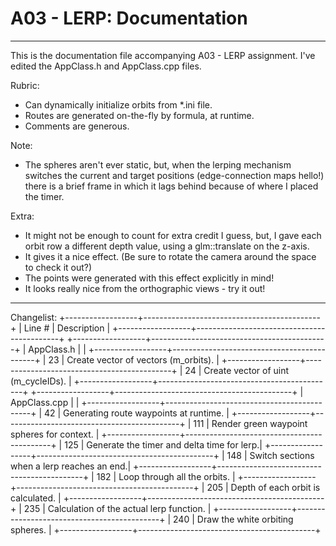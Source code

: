 # A03 - LERP: Documentation #
***
This is the documentation file accompanying A03 - LERP assignment.
I've edited the AppClass.h and AppClass.cpp files.

Rubric:
- Can dynamically initialize orbits from *.ini file.
- Routes are generated on-the-fly by formula, at runtime.
- Comments are generous.

Note:
- The spheres aren't ever static, but, when the lerping mechanism switches the current and target positions (edge-connection maps hello!) there is a brief frame in which it lags behind because of where I placed the timer.

Extra:
- It might not be enough to count for extra credit I guess, but, I gave each orbit row a different depth value, using a glm::translate on the z-axis.
- It gives it a nice effect. (Be sure to rotate the camera around the space to check it out?)
- The points were generated with this effect explicitly in mind!
- It looks really nice from the orthographic views - try it out!

***
Changelist:
+------------------+--------------------------------------------+
| Line #	   | Description	 			|
+------------------+--------------------------------------------+
+------------------+--------------------------------------------+
| AppClass.h	   | 						|
+------------------+--------------------------------------------+
| 23 		   | Create vector of vectors (m_orbits).	|
+------------------+--------------------------------------------+
| 24 		   | Create vector of uint (m_cycleIDs). 	|
+------------------+--------------------------------------------+
+------------------+--------------------------------------------+
| AppClass.cpp	   | 						|
+------------------+--------------------------------------------+
| 42 		   | Generating route waypoints at runtime.	|
+------------------+--------------------------------------------+
| 111 		   | Render green waypoint spheres for context.	|
+------------------+--------------------------------------------+
| 125 		   | Generate the timer and delta time for lerp.|
+------------------+--------------------------------------------+
| 148 		   | Switch sections when a lerp reaches an end.|
+------------------+--------------------------------------------+
| 182 		   | Loop through all the orbits.		|
+------------------+--------------------------------------------+
| 205 		   | Depth of each orbit is calculated.		|
+------------------+--------------------------------------------+
| 235 		   | Calculation of the actual lerp function.	|
+------------------+--------------------------------------------+
| 240 		   | Draw the white orbiting spheres.		|
+------------------+--------------------------------------------+
